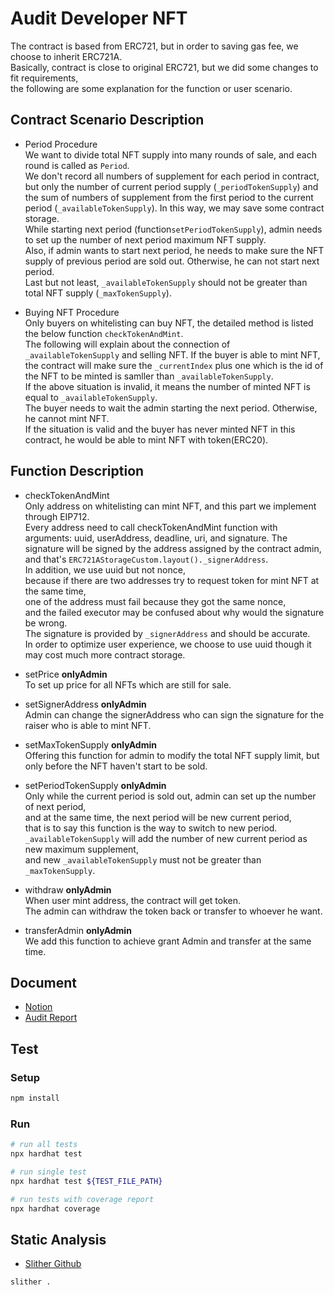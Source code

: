 # Audit Developer NFT

The contract is based from ERC721, but in order to saving gas fee, we choose to inherit ERC721A.\
Basically, contract is close to original ERC721, but we did some changes to fit requirements,\
the following are some explanation for the function or user scenario.

## Contract Scenario Description

- Period Procedure\
   We want to divide total NFT supply into many rounds of sale, and each round is called as `Period`.\
   We don't record all numbers of supplement for each period in contract, but only the number of current period supply (`_periodTokenSupply`) and the sum of numbers of supplement from the first period to the current period (`_availableTokenSupply`). In this way, we may save some contract storage.\
   While starting next period (function`setPeriodTokenSupply`), admin needs to set up the number of next period maximum NFT supply.\
   Also, if admin wants to start next period, he needs to make sure the NFT supply of previous period are sold out. Otherwise, he can not start next period.\
   Last but not least, `_availableTokenSupply` should not be greater than total NFT supply (`_maxTokenSupply`).
  </br>

- Buying NFT Procedure\
   Only buyers on whitelisting can buy NFT, the detailed method is listed the below function `checkTokenAndMint`.\
   The following will explain about the connection of `_availableTokenSupply` and selling NFT.
  If the buyer is able to mint NFT, the contract will make sure the `_currentIndex` plus one which is the id of the NFT to be minted is samller than `_availableTokenSupply`.\
   If the above situation is invalid, it means the number of minted NFT is equal to `_availableTokenSupply`.\
   The buyer needs to wait the admin starting the next period. Otherwise, he cannot mint NFT.\
   If the situation is valid and the buyer has never minted NFT in this contract, he would be able to mint NFT with token(ERC20).
  </br>

## Function Description

- checkTokenAndMint\
   Only address on whitelisting can mint NFT, and this part we implement through EIP712.\
   Every address need to call checkTokenAndMint function with arguments: uuid, userAddress, deadline, uri, and signature.
  The signature will be signed by the address assigned by the contract admin, and that's `ERC721AStorageCustom.layout()._signerAddress`.\
   In addition, we use uuid but not nonce,\
   because if there are two addresses try to request token for mint NFT at the same time,\
   one of the address must fail because they got the same nonce,\
   and the failed executor may be confused about why would the signature be wrong.\
   The signature is provided by `_signerAddress` and should be accurate.\
   In order to optimize user experience, we choose to use uuid though it may cost much more contract storage.
  </br>

- setPrice **onlyAdmin**\
   To set up price for all NFTs which are still for sale.
  </br>

- setSignerAddress **onlyAdmin**\
   Admin can change the signerAddress who can sign the signature for the raiser who is able to mint NFT.
  </br>

- setMaxTokenSupply **onlyAdmin**\
   Offering this function for admin to modify the total NFT supply limit, but only before the NFT haven't start to be sold.
  </br>

- setPeriodTokenSupply **onlyAdmin**\
   Only while the current period is sold out, admin can set up the number of next period,\
   and at the same time, the next period will be new current period,\
   that is to say this function is the way to switch to new period.
  `_availableTokenSupply` will add the number of new current period as new maximum supplement,\
   and new `_availableTokenSupply` must not be greater than `_maxTokenSupply`.
  </br>

- withdraw **onlyAdmin**\
   When user mint address, the contract will get token.\
   The admin can withdraw the token back or transfer to whoever he want.
  </br>

- transferAdmin **onlyAdmin**\
  We add this function to achieve grant Admin and transfer at the same time.

## Document

- [Notion](https://nonstop-krypton-90d.notion.site/Taisys-DeveloperNFT-74ff48214b9a4d908b2c3410a3867973)
- [Audit Report](./audit/)

## Test

### Setup

```bash
npm install
```

### Run

```bash
# run all tests
npx hardhat test

# run single test
npx hardhat test ${TEST_FILE_PATH}

# run tests with coverage report
npx hardhat coverage
```

## Static Analysis

- [Slither Github](https://github.com/crytic/slither)

```bash
slither .
```
